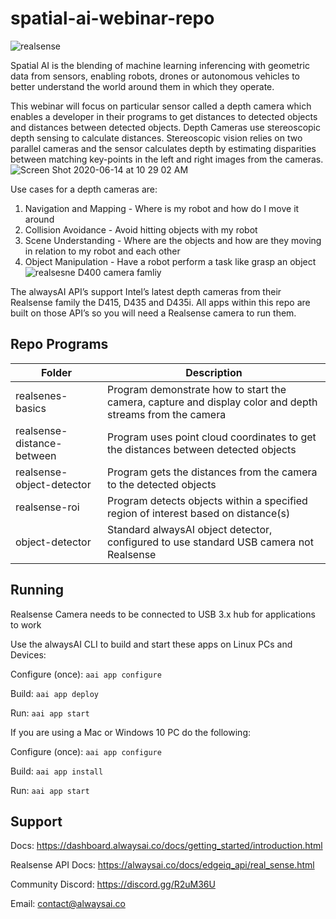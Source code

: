 # spatial-ai-webinar-repo
![realsense](https://user-images.githubusercontent.com/21957723/84605370-8a0e5300-ae51-11ea-93e9-9c1115935662.jpeg)

Spatial AI is the blending of machine learning inferencing with geometric data from sensors, enabling  robots, drones or autonomous vehicles to better understand the world around them in which they operate.

This webinar will focus on particular sensor called a depth camera which enables a developer in their programs to get distances to detected objects and distances between detected objects.  Depth Cameras use stereoscopic depth sensing to calculate distances.  Stereoscopic vision relies on two parallel cameras and the sensor calculates depth by estimating disparities between matching key-points in the left and right images from the cameras.
![Screen Shot 2020-06-14 at 10 29 02 AM](https://user-images.githubusercontent.com/21957723/84605475-65ff4180-ae52-11ea-8767-79555c73ee0f.png)

Use cases for a depth cameras are:
1. Navigation and Mapping - Where is my robot and how do I move it around
2. Collision Avoidance - Avoid hitting objects with my robot
3. Scene Understanding - Where are the objects and how are they moving in relation to my robot and each other
4. Object Manipulation - Have a robot perform a task like grasp an object
![realsesne D400 camera famliy](https://user-images.githubusercontent.com/21957723/84605919-2c303a00-ae56-11ea-968b-efe608c22f28.jpeg)

The alwaysAI API’s support Intel’s latest depth cameras from their Realsense family the D415, D435 and D435i.  All apps within this repo are built on those API’s so you will need a Realsense camera to run them.

## Repo Programs
| Folder                     	| Description                                                                                              	|
|----------------------------	|----------------------------------------------------------------------------------------------------------	|
| realsenes-basics           	| Program demonstrate how to start the camera, capture and display color and depth streams from the camera 	|
| realsense-distance-between 	| Program uses point cloud coordinates to get the distances between detected objects                         	|
| realsense-object-detector  	| Program gets the distances from the camera to the detected objects                                        	|
| realsense-roi              	| Program detects objects within a specified region of interest based on distance(s)                                            	|
| object-detector            	| Standard alwaysAI object detector, configured to use standard USB camera not Realsense                                                                        	|
## Running
Realsense Camera needs to be connected to USB 3.x hub for applications to work

Use the alwaysAI CLI to build and start these apps on Linux PCs and Devices:

Configure (once): `aai app configure`

Build: `aai app deploy`

Run: `aai app start`

If you are using a Mac or Windows 10 PC do the following:

Configure (once): `aai app configure`

Build: `aai app install`

Run: `aai app start`


## Support
Docs: https://dashboard.alwaysai.co/docs/getting_started/introduction.html

Realsense API Docs: https://alwaysai.co/docs/edgeiq_api/real_sense.html

Community Discord: https://discord.gg/R2uM36U

Email: contact@alwaysai.co
